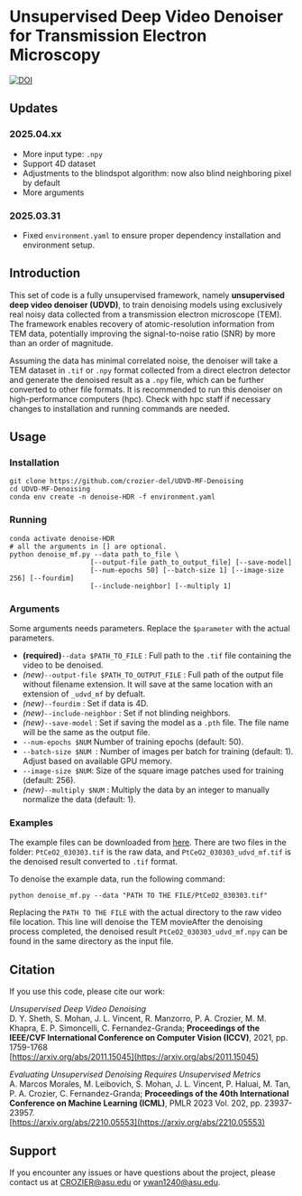 # Unsupervised Deep Video Denoiser for Transmission Electron Microscopy
[![DOI](https://zenodo.org/badge/914030489.svg)](https://doi.org/10.5281/zenodo.14630448)

## Updates

### 2025.04.xx
- More input type: `.npy`
- Support 4D dataset
- Adjustments to the blindspot algorithm: now also blind neighboring pixel by default
- More arguments

### 2025.03.31
- Fixed `environment.yaml` to ensure proper dependency installation and environment setup.

## Introduction
 This set of code is a fully unsupervised framework, namely **unsupervised deep video denoiser (UDVD)**, to train denoising models using exclusively real noisy data collected from a transmission electron microscope (TEM). The framework enables recovery of atomic-resolution information from TEM data, potentially improving the signal-to-noise ratio (SNR) by more than an order of magnitude.
 
 Assuming the data has minimal correlated noise, the denoiser will take a TEM dataset in `.tif` or `.npy` format collected from a direct electron detector and generate the denoised result as a `.npy` file, which can be further converted to other file formats. It is recommended to run this denoiser on high-performance computers (hpc). Check with hpc staff if necessary changes to installation and running commands are needed.

## Usage
### Installation
```shell
git clone https://github.com/crozier-del/UDVD-MF-Denoising
cd UDVD-MF-Denoising
conda env create -n denoise-HDR -f environment.yaml
```

### Running
```shell
conda activate denoise-HDR
# all the arguments in [] are optional.
python denoise_mf.py --data path_to_file \
                    [--output-file path_to_output_file] [--save-model] 
                    [--num-epochs 50] [--batch-size 1] [--image-size 256] [--fourdim] 
                    [--include-neighbor] [--multiply 1]
```
### Arguments
Some arguments needs parameters. Replace the `$parameter` with the actual parameters. 
* **(required)**`--data $PATH_TO_FILE` : Full path to the `.tif` file containing the video to be denoised.
* *(new)*`--output-file $PATH_TO_OUTPUT_FILE` : Full path of the output file without filename extension. It will save at the same location with an extension of `_udvd_mf` by defualt.
* *(new)*`--fourdim` : Set if data is 4D.
* *(new)*`--include-neighbor` : Set if not blinding neighbors.
* *(new)*`--save-model` : Set if saving the model as a `.pth` file. The file name will be the same as the output file.
* `--num-epochs $NUM` Number of training epochs (default: 50).
* `--batch-size $NUM `: Number of images per batch for training (default: 1). Adjust based on available GPU memory.
* `--image-size $NUM`: Size of the square image patches used for training (default: 256).
* *(new)*`--multiply $NUM` : Multiply the data by an integer to manually normalize the data (default: 1).

### Examples

The example files can be downloaded from [here](https://www.dropbox.com/scl/fo/usoouapl9jd8uarwi7fkv/AOusqUYN-FeN7K-q1MqoCa0?rlkey=9evnykpkiadwwu4m5vl92omf4&st=jya48zgs&dl=0). There are two files in the folder: `PtCeO2_030303.tif` is the raw data, and `PtCeO2_030303_udvd_mf.tif` is the denoised result converted to `.tif` format.

To denoise the example data, run the following command:

```shell
python denoise_mf.py --data "PATH TO THE FILE/PtCeO2_030303.tif" 
```
Replacing the `PATH TO THE FILE` with the actual directory to the raw video file location. This line will denoise the TEM movieAfter the denoising process completed, the denoised result `PtCeO2_030303_udvd_mf.npy` can be found in the same directory as the input file.

## Citation

If you use this code, please cite our work: 

*Unsupervised Deep Video Denoising*\
D. Y. Sheth, S. Mohan, J. L. Vincent, R. Manzorro, P. A. Crozier, M. M. Khapra, E. P. Simoncelli, C. Fernandez-Granda; **Proceedings of the IEEE/CVF International Conference on Computer Vision (ICCV)**, 2021, pp. 1759-1768\
[https://arxiv.org/abs/2011.15045](https://arxiv.org/abs/2011.15045)

*Evaluating Unsupervised Denoising Requires Unsupervised Metrics*\
A. Marcos Morales, M. Leibovich, S. Mohan, J. L. Vincent, P. Haluai, M. Tan, P. A. Crozier, C. Fernandez-Granda; **Proceedings of the 40th International Conference on Machine Learning (ICML)**, PMLR 2023 Vol. 202, pp. 23937-23957.\
[https://arxiv.org/abs/2210.05553](https://arxiv.org/abs/2210.05553)

## Support

If you encounter any issues or have questions about the project, please contact us at [CROZIER@asu.edu](mailto:CROZIER@asu.edu) or [ywan1240@asu.edu](mailto:ywan1240@asu.edu).

